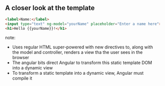 ##  A closer look at the template
````html
<label>Name:</label>
<input type="text" ng-model="yourName" placeholder="Enter a name here">
<h1>Hello {{yourName}}!</h1>
````

note:
- Uses regular HTML super-powered with new directives to, along with the
  model and controller, renders a view tha the user sees in the browser
- The angular bits direct Angular to transform this static template DOM
  into a dynamic view
- To transform a static template into a dynamic view, Angular must compile it
